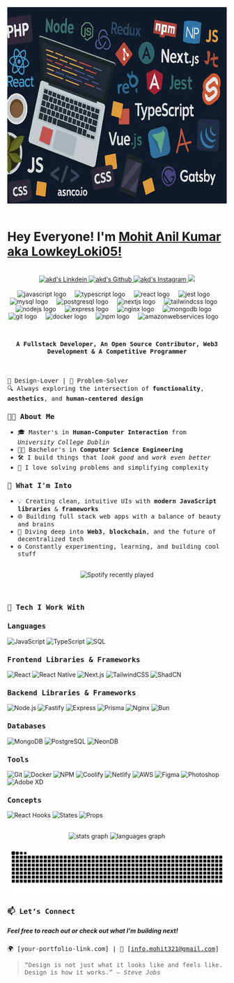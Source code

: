 <img src="https://github.com/Mohitch165/Mohitch165/blob/main/ChatGPT%20Image%20Apr%206,%202025%20at%2012_05_17%20PM.png?raw=true" alt="banner" width="100%" height="450">
<br><br>

# Hey Everyone! I'm [Mohit Anil Kumar aka LowkeyLoki05!](https://github.com/Mohitch165)
<br>
<div align="center">
<a href="https://www.linkedin.com/in/aman-kumar-dewangan-akd13o1/">
  <img alt="akd's Linkdein" width="100px" src="https://img.shields.io/badge/Linkedin-0A66C2?style=for-the-badge&logo=Linkedin&logoColor=white" />
</a>
<a href="https://github.com/amandewatnitrr">
  <img alt="akd's Github" width="100px" src="https://img.shields.io/badge/Github-181717?style=for-the-badge&logo=Github&logoColor=white" />
</a>
<a href="https://www.instagram.com/straw_hat_akd/">
  <img alt="akd's Instagram" width="" src="https://img.shields.io/badge/Codepen-000000?style=for-the-badge&logo=codepen&logoColor=white" />
</a>
<a href="https://leetcode.com/u/amandewatnitrr/"  target="_blank">
  <img src="https://img.shields.io/badge/Leetcode-834e33?style=for-the-badge&logo=Leetcode&logoColor=white">
</a>
</div>
<br>
<div align="center">
  <img src="https://cdn.jsdelivr.net/gh/devicons/devicon/icons/javascript/javascript-original.svg" height="40" alt="javascript logo"  />
  <img width="12" />
  <img src="https://cdn.jsdelivr.net/gh/devicons/devicon/icons/typescript/typescript-original.svg" height="40" alt="typescript logo"  />
  <img width="12" />
  <img src="https://cdn.jsdelivr.net/gh/devicons/devicon/icons/react/react-original.svg" height="40" alt="react logo"  />
  <img width="12" />
  <img src="https://cdn.jsdelivr.net/gh/devicons/devicon/icons/jest/jest-plain.svg" height="40" alt="jest logo"  />
  <img width="12" />
  <img src="https://cdn.jsdelivr.net/gh/devicons/devicon/icons/mysql/mysql-original.svg" height="40" alt="mysql logo"  />
  <img width="12" />
  <img src="https://cdn.jsdelivr.net/gh/devicons/devicon/icons/postgresql/postgresql-original.svg" height="40" alt="postgresql logo"  />
  <img width="12" />
  <img src="https://cdn.jsdelivr.net/gh/devicons/devicon/icons/nextjs/nextjs-original.svg" height="40" alt="nextjs logo"  />
  <img width="12" />
  <img src="https://cdn.jsdelivr.net/gh/devicons/devicon/icons/tailwindcss/tailwindcss-original-wordmark.svg" height="40" alt="tailwindcss logo"  />
  <img width="12" />
  <img src="https://cdn.jsdelivr.net/gh/devicons/devicon/icons/nodejs/nodejs-original.svg" height="40" alt="nodejs logo"  />
  <img width="12" />
  <img src="https://cdn.jsdelivr.net/gh/devicons/devicon/icons/express/express-original.svg" height="40" alt="express logo"  />
  <img width="12" />
  <img src="https://cdn.jsdelivr.net/gh/devicons/devicon/icons/nginx/nginx-original.svg" height="40" alt="nginx logo"  />
  <img width="12" />
  <img src="https://cdn.jsdelivr.net/gh/devicons/devicon/icons/mongodb/mongodb-original.svg" height="40" alt="mongodb logo"  />
  <img width="12" />
  <img src="https://cdn.jsdelivr.net/gh/devicons/devicon/icons/git/git-original.svg" height="40" alt="git logo"  />
  <img width="12" />
  <img src="https://cdn.jsdelivr.net/gh/devicons/devicon/icons/docker/docker-original.svg" height="40" alt="docker logo"  />
  <img width="12" />
  <img src="https://cdn.jsdelivr.net/gh/devicons/devicon/icons/npm/npm-original-wordmark.svg" height="40" alt="npm logo"  />
  <img width="12" />
  <img src="https://cdn.jsdelivr.net/gh/devicons/devicon/icons/amazonwebservices/amazonwebservices-line-wordmark.svg" height="40" alt="amazonwebservices logo"  />
  <img width="12" />
</div>
<br>

## <p align="center"><h4 align="center"><samp> A Fullstack Developer, An Open Source Contributor, Web3 Development & A Competitive Programmer </samp></h4></p>
<br>

<samp>🎨  Design-Lover  |  🧠 Problem-Solver  
🔍 Always exploring the intersection of **functionality**, **aesthetics**, and **human-centered design**</samp>
<br>

### <samp>👨‍🎓 About Me</samp>

- <samp>🎓 Master's in **Human-Computer Interaction** from *University College Dublin*</samp>
- <samp>🧑‍🎓 Bachelor's in **Computer Science Engineering**</samp>
- <samp>🛠️ I build things that *look good* and *work even better*</samp>
- <samp>🧩 I love solving problems and simplifying complexity</samp>
  <br>

### <samp>🚀 What I'm Into</samp>
- <samp>💡 Creating clean, intuitive UIs with **modern JavaScript libraries** & **frameworks**</samp>
- <samp>🌐 Building full stack web apps with a balance of beauty and brains</samp>
- <samp>🔗 Diving deep into **Web3**, **blockchain**, and the future of decentralized tech</samp>
- <samp>⚙️ Constantly experimenting, learning, and building cool stuff</samp>
<br><br>

<div align="center">
  <img src="https://spotify-recently-played-readme.vercel.app/api?count=5" alt="Spotify recently played"  />
</div>
<br><br>

### <h3><b><samp>🧰 Tech I Work With</samp></b><h3>

### <samp>Languages</samp>
![JavaScript](https://img.shields.io/badge/-JavaScript-F7DF1E?style=flat&logo=javascript&logoColor=000)
![TypeScript](https://img.shields.io/badge/-TypeScript-3178C6?style=flat&logo=typescript&logoColor=fff)
![SQL](https://img.shields.io/badge/-SQL-003B57?style=flat&logo=sql&logoColor=fff)

### <samp>Frontend Libraries & Frameworks</samp>
![React](https://img.shields.io/badge/-React-61DAFB?style=flat&logo=react&logoColor=000)
![React Native](https://img.shields.io/badge/-React%20Native-61DAFB?style=flat&logo=react&logoColor=000)
![Next.js](https://img.shields.io/badge/-Next.js-000?style=flat&logo=next.js)
![TailwindCSS](https://img.shields.io/badge/-TailwindCSS-06B6D4?style=flat&logo=tailwindcss&logoColor=fff)
![ShadCN](https://img.shields.io/badge/-ShadCN-000?style=flat&logo=shadcn&logoColor=fff)

### <samp>Backend Libraries & Frameworks</samp>
![Node.js](https://img.shields.io/badge/-Node.js-339933?style=flat&logo=node.js&logoColor=fff)
![Fastify](https://img.shields.io/badge/-Fastify-000?style=flat&logo=fastify&logoColor=fff)
![Express](https://img.shields.io/badge/-Express-000000?style=flat&logo=express&logoColor=fff)
![Prisma](https://img.shields.io/badge/-Prisma-2D3748?style=flat&logo=prisma&logoColor=fff)
![Nginx](https://img.shields.io/badge/-Nginx-009639?style=flat&logo=nginx&logoColor=fff)
![Bun](https://img.shields.io/badge/-Bun-FF4F00?style=flat&logo=bun&logoColor=fff)

### <samp>Databases</samp>
![MongoDB](https://img.shields.io/badge/-MongoDB-47A248?style=flat&logo=mongodb&logoColor=fff)
![PostgreSQL](https://img.shields.io/badge/-PostgreSQL-336791?style=flat&logo=postgresql&logoColor=fff)
![NeonDB](https://img.shields.io/badge/-NeonDB-004D61?style=flat&logo=neondb&logoColor=fff)

### <samp>Tools</samp>
![Git](https://img.shields.io/badge/-Git-F05032?style=flat&logo=git&logoColor=fff)
![Docker](https://img.shields.io/badge/-Docker-2496ED?style=flat&logo=docker&logoColor=fff)
![NPM](https://img.shields.io/badge/-NPM-CC3534?style=flat&logo=npm&logoColor=fff)
![Coolify](https://img.shields.io/badge/-Coolify-3F8CFF?style=flat&logo=coolify&logoColor=fff)
![Netlify](https://img.shields.io/badge/-Netlify-00C7B7?style=flat&logo=netlify&logoColor=fff)
![AWS](https://img.shields.io/badge/-AWS-FF9900?style=flat&logo=amazonaws&logoColor=fff)
![Figma](https://img.shields.io/badge/-Figma-F24E1E?style=flat&logo=figma&logoColor=fff)
![Photoshop](https://img.shields.io/badge/-Photoshop-31A8FF?style=flat&logo=adobephotoshop&logoColor=fff)
![Adobe XD](https://img.shields.io/badge/-Adobe%20XD-FF61F6?style=flat&logo=adobexd&logoColor=fff)

### <samp>Concepts</samp>
![React Hooks](https://img.shields.io/badge/-React%20Hooks-61DAFB?style=flat&logo=react&logoColor=000)
![States](https://img.shields.io/badge/-States-61DAFB?style=flat&logo=react&logoColor=000)
![Props](https://img.shields.io/badge/-Props-61DAFB?style=flat&logo=react&logoColor=000)


<br>

<div align="center">
  <img src="https://github-readme-stats.vercel.app/api?username=Mohitch165&hide_title=false&hide_rank=false&show_icons=true&include_all_commits=true&count_private=true&disable_animations=false&theme=dracula&locale=en&hide_border=false&order=1" height="150" alt="stats graph"  />
  <img src="https://github-readme-stats.vercel.app/api/top-langs?username=Mohitch165&locale=en&hide_title=false&layout=compact&card_width=320&langs_count=5&theme=dracula&hide_border=false&order=2" height="150" alt="languages graph"  />
</div>
<br>

<img src="https://raw.githubusercontent.com/Mohitch165/Mohitch165/output/snake.svg" alt="Snake animation" />
<br>

### <samp>📫 Let’s Connect</samp>

<samp><h5><b>Feel free to reach out or check out what I'm building next!</b></h5></samp>
<samp>🌍 [your-portfolio-link.com] | 💌 [info.mohit321@gmail.com]</samp>
<br>

> <samp>“Design is not just what it looks like and feels like. Design is how it works.” – *Steve Jobs*</samp>
